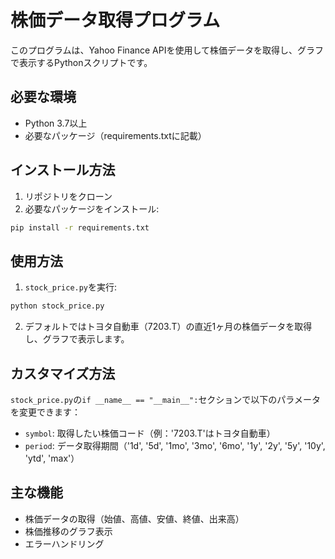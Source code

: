 # 株価データ取得プログラム

このプログラムは、Yahoo Finance APIを使用して株価データを取得し、グラフで表示するPythonスクリプトです。

## 必要な環境

- Python 3.7以上
- 必要なパッケージ（requirements.txtに記載）

## インストール方法

1. リポジトリをクローン
2. 必要なパッケージをインストール:
```bash
pip install -r requirements.txt
```

## 使用方法

1. `stock_price.py`を実行:
```bash
python stock_price.py
```

2. デフォルトではトヨタ自動車（7203.T）の直近1ヶ月の株価データを取得し、グラフで表示します。

## カスタマイズ方法

`stock_price.py`の`if __name__ == "__main__":`セクションで以下のパラメータを変更できます：

- `symbol`: 取得したい株価コード（例：'7203.T'はトヨタ自動車）
- `period`: データ取得期間（'1d', '5d', '1mo', '3mo', '6mo', '1y', '2y', '5y', '10y', 'ytd', 'max'）

## 主な機能

- 株価データの取得（始値、高値、安値、終値、出来高）
- 株価推移のグラフ表示
- エラーハンドリング 